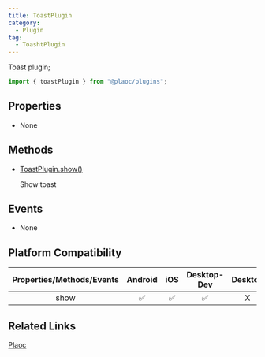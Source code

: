 ```yaml
---
title: ToastPlugin  
category:
  - Plugin
tag:
  - ToashtPlugin
---
```


Toast plugin;

```js
import { toastPlugin } from "@plaoc/plugins";
```

## Properties

  - None

## Methods

  - [ToastPlugin.show()](./show.md)

    Show toast  

## Events

  - None
  
## Platform Compatibility

| Properties/Methods/Events | Android | iOS | Desktop-Dev | Desktop |  
|:------------:|:-------:|:---:|:-----------:|:-------:|
| show         | ✅      | ✅  | ✅          | X       |

## Related Links

[Plaoc](../../)